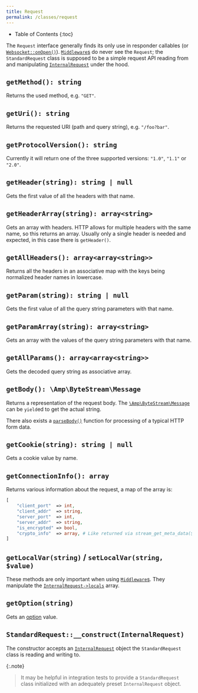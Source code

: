 ```yaml
---
title: Request
permalink: /classes/request
---
```


* Table of Contents
{:toc}

The `Request` interface generally finds its only use in responder callables (or [`Websocket::onOpen()`](websocket.html#onopen)). [`Middleware`s](middleware.md) do never see the `Request`; the `StandardRequest` class is supposed to be a simple request API reading from and manipulating [`InternalRequest`](internalrequest.md) under the hood.

## `getMethod(): string`

Returns the used method, e.g. `"GET"`.

## `getUri(): string`

Returns the requested URI (path and query string), e.g. `"/foo?bar"`.

## `getProtocolVersion(): string`

Currently it will return one of the three supported versions: `"1.0"`, `"1.1"` or `"2.0"`.

## `getHeader(string): string | null`

Gets the first value of all the headers with that name.

## `getHeaderArray(string): array<string>`

Gets an array with headers. HTTP allows for multiple headers with the same name, so this returns an array. Usually only a single header is needed and expected, in this case there is `getHeader()`.

## `getAllHeaders(): array<array<string>>`

Returns all the headers in an associative map with the keys being normalized header names in lowercase.

## `getParam(string): string | null`

Gets the first value of all the query string parameters with that name.

## `getParamArray(string): array<string>`

Gets an array with the values of the query string parameters with that name.

## `getAllParams(): array<array<string>>`

Gets the decoded query string as associative array.

## `getBody(): \Amp\ByteStream\Message`

Returns a representation of the request body. The [`\Amp\ByteStream\Message`](http://amphp.org/byte-stream/message) can be `yield`ed to get the actual string.

There also exists a [`parseBody()`](parsedbody.md) function for processing of a typical HTTP form data.

## `getCookie(string): string | null`

Gets a cookie value by name.

## `getConnectionInfo(): array`

Returns various information about the request, a map of the array is:

```php
[
    "client_port"  => int,
    "client_addr"  => string,
    "server_port"  => int,
    "server_addr"  => string,
    "is_encrypted" => bool,
    "crypto_info"  => array, # Like returned via stream_get_meta_data($socket)["crypto"]
]
```

## `getLocalVar(string)` / `setLocalVar(string, $value)`

These methods are only important when using [`Middleware`s](middleware.md). They manipulate the [`InternalRequest->locals`](internalrequest.html#locals) array.

## `getOption(string)`

Gets an [option](options.md) value.

## `StandardRequest::__construct(InternalRequest)`

The constructor accepts an [`InternalRequest`](internalrequest.md) object the `StandardRequest` class is reading and writing to.

{:.note}
> It may be helpful in integration tests to provide a `StandardRequest` class initialized with an adequately preset `InternalRequest` object.
